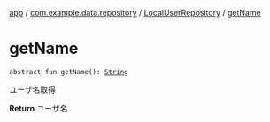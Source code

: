 [app](../../index.md) / [com.example.data.repository](../index.md) / [LocalUserRepository](index.md) / [getName](./get-name.md)

# getName

`abstract fun getName(): `[`String`](https://kotlinlang.org/api/latest/jvm/stdlib/kotlin/-string/index.html)

ユーザ名取得

**Return**
ユーザ名

